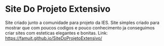 # Site Do Projeto Extensivo
Site criado junto a comunidade para projeto da IES.
  Site simples criado para mostrar que com poucos codigos e pouco conhecimento ja conseguimos criar sites com esteticas elegantes e bonitas.
Link: https://famuit.github.io/SiteDoProjetoExtensivo/

